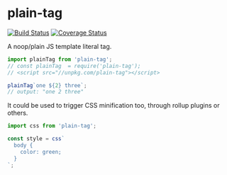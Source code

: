 # plain-tag

[![Build Status](https://travis-ci.com/WebReflection/plain-tag.svg?branch=master)](https://travis-ci.com/WebReflection/plain-tag) [![Coverage Status](https://coveralls.io/repos/github/WebReflection/plain-tag/badge.svg?branch=master)](https://coveralls.io/github/WebReflection/plain-tag?branch=master)

A noop/plain JS template literal tag.

```js
import plainTag from 'plain-tag';
// const plainTag  = require('plain-tag');
// <script src="//unpkg.com/plain-tag"></script>

plainTag`one ${2} three`;
// output: "one 2 three"
```

It could be used to trigger CSS minification too, through rollup plugins or others.

```js
import css from 'plain-tag';

const style = css`
  body {
    color: green;
  }
`;
```
